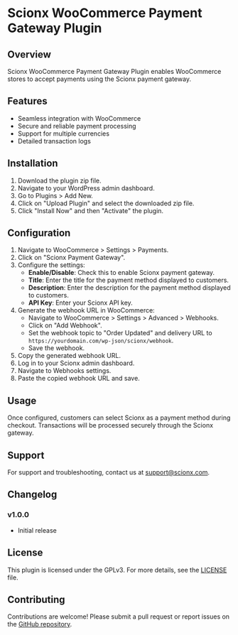 # Scionx WooCommerce Payment Gateway Plugin

## Overview

Scionx WooCommerce Payment Gateway Plugin enables WooCommerce stores to accept payments using the Scionx payment gateway.

## Features

- Seamless integration with WooCommerce
- Secure and reliable payment processing
- Support for multiple currencies
- Detailed transaction logs

## Installation

1. Download the plugin zip file.
2. Navigate to your WordPress admin dashboard.
3. Go to Plugins > Add New.
4. Click on "Upload Plugin" and select the downloaded zip file.
5. Click "Install Now" and then "Activate" the plugin.

## Configuration

1. Navigate to WooCommerce > Settings > Payments.
2. Click on "Scionx Payment Gateway".
3. Configure the settings:
   - **Enable/Disable**: Check this to enable Scionx payment gateway.
   - **Title**: Enter the title for the payment method displayed to customers.
   - **Description**: Enter the description for the payment method displayed to customers.
   - **API Key**: Enter your Scionx API key.
4. Generate the webhook URL in WooCommerce:
   - Navigate to WooCommerce > Settings > Advanced > Webhooks.
   - Click on "Add Webhook".
   - Set the webhook topic to "Order Updated" and delivery URL to `https://yourdomain.com/wp-json/scionx/webhook`.
   - Save the webhook.
5. Copy the generated webhook URL.
6. Log in to your Scionx admin dashboard.
7. Navigate to Webhooks settings.
8. Paste the copied webhook URL and save.

## Usage

Once configured, customers can select Scionx as a payment method during checkout. Transactions will be processed securely through the Scionx gateway.

## Support

For support and troubleshooting, contact us at support@scionx.com.

## Changelog

### v1.0.0
- Initial release

## License

This plugin is licensed under the GPLv3. For more details, see the [LICENSE](LICENSE) file.

## Contributing

Contributions are welcome! Please submit a pull request or report issues on the [GitHub repository](https://github.com/scionx/scionx-woocommerce-plugin).
